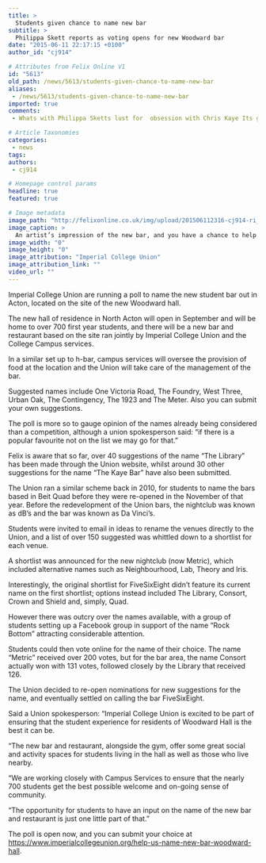 ```yaml
---
title: >
  Students given chance to name new bar
subtitle: >
  Philippa Skett reports as voting opens for new Woodward bar
date: "2015-06-11 22:17:15 +0100"
author_id: "cj914"

# Attributes from Felix Online V1
id: "5613"
old_path: /news/5613/students-given-chance-to-name-new-bar
aliases:
 - /news/5613/students-given-chance-to-name-new-bar
imported: true
comments:
 - Whats with Philippa Sketts lust for  obsession with Chris Kaye Its getting really creepy now Also he doesnt deserve the 35000 or so that the Unions going to have spent on him let alone have a bar named in his honour Perhaps Ill change my mind if he proves to be capable of doing more in one year than sending a single email asking for tampons to be sold at costprice and Ill be damned if he came up with that idea himself I refuse to buy the Koolaid Kayelaid distributed by Skett The man isnt a feminist welfare hero hes a sexist waste of money Thankfully hes been too useless to propose the removal of his own job as he suggested hed do last yearHey AliceThanks for trying Sadly youll never be as much of  BNOC as ChrisWoodward Bar is never going to be called Edwards Suck it upPs you dont even go herestill think worlds end is the best namebirkenstock sandals salebuy birkenstocks httpbirkenstockaustraliablogspotcomchristian loubitonchristian loubo

# Article Taxonomies
categories:
 - news
tags:
authors:
 - cj914

# Homepage control params
headline: true
featured: true

# Image metadata
image_path: "http://felixonline.co.uk/img/upload/201506112316-cj914-ri_victoria_rd_bar_c01a.jpg"
image_caption: >
  An artist’s impression of the new bar, and you have a chance to help decide its name.
image_width: "0"
image_height: "0"
image_attribution: "Imperial College Union"
image_attribution_link: ""
video_url: ""
---
```


Imperial College Union are running a poll to name the new student bar out in Acton, located on the site of the new Woodward hall.

The new hall of residence in North Acton will open in September and will be home to over 700 first year students, and there will be a new bar and restaurant based on the site ran jointly by Imperial College Union and the College Campus services.

In a similar set up to h-bar, campus services will oversee the provision of food at the location and the Union will take care of the management of the bar.

Suggested names include One Victoria Road, The Foundry, West Three, Urban Oak, The Contingency, The 1923 and The Meter. Also you can submit your own suggestions.

The poll is more so to gauge opinion of the names already being considered than a competition, although a union spokesperson said: “if there is a popular favourite not on the list we may go for that.”

Felix is aware that so far, over 40 suggestions of the name “The Library” has been made through the Union website, whilst around 30 other suggestions for the name “The Kaye Bar” have also been submitted.

The Union ran a similar scheme back in 2010, for students to name the bars based in Beit Quad before they were re-opened in the November of that year. Before the redevelopment of the Union bars, the nightclub was known as dB’s and the bar was known as Da Vinci’s.

Students were invited to email in ideas to rename the venues directly to the Union, and a list of over 150 suggested was whittled down to a shortlist for each venue.

A shortlist was announced for the new nightclub (now Metric), which included alternative names such as Neighbourhood, Lab, Theory and Iris.

Interestingly, the original shortlist for FiveSixEight didn’t feature its current name on the first shortlist; options instead included The Library, Consort, Crown and Shield and, simply, Quad.

However there was outcry over the names available, with a group of students setting up a Facebook group in support of the name “Rock Bottom” attracting considerable attention.

Students could then vote online for the name of their choice. The name “Metric” received over 200 votes, but for the bar area, the name Consort actually won with 131 votes, followed closely by the Library that received 126.

The Union decided to re-open nominations for new suggestions for the name, and eventually settled on calling the bar FiveSixEight.

Said a Union spokesperson: “Imperial College Union is excited to be part of ensuring that the student experience for residents of Woodward Hall is the best it can be.

“The new bar and restaurant, alongside the gym, offer some great social and activity spaces for students living in the hall as well as those who live nearby.

“We are working closely with Campus Services to ensure that the nearly 700 students get the best possible welcome and on-going sense of community.

“The opportunity for students to have an input on the name of the new bar and restaurant is just one little part of that.”

The poll is open now, and you can submit your choice at <https://www.imperialcollegeunion.org/help-us-name-new-bar-woodward-hall>.
